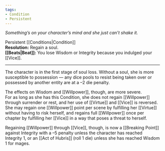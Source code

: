```yaml
---
tags:
- Condition
- Persistent
---
```


_Something’s on your character’s mind and she just can’t shake it._

Persistent [[Conditions|Condition]]\
**Resolution:** Regain a soul.\
**[[Beats|Beat]]:** You lose Wisdom or Integrity because you indulged your [[Vice]].

---

The character is in the first stage of soul loss. Without a soul, she is more susceptible to possession — any dice pools to resist being taken over or possessed by another entity are at a –2 die penalty.

The effects on Wisdom and [[Willpower]], though, are more severe.\
For as long as she has this Condition, she does not regain [[Willpower]] through surrender or rest, and her use of [[Virtue]] and [[Vice]] is reversed. She may regain one [[Willpower]] point per scene by fulfilling her [[Virtue]] without having to risk herself, and regains full [[Willpower]] once per chapter by fulfilling her [[Vice]] in a way that poses a threat to herself.

Regaining [[Willpower]] through [[Vice]], though, is now a [[Breaking Point]] against Integrity with a –5 penalty unless the character has reached Integrity 1, or an [[Act of Hubris]] (roll 1 die) unless she has reached Wisdom 1 for mages.